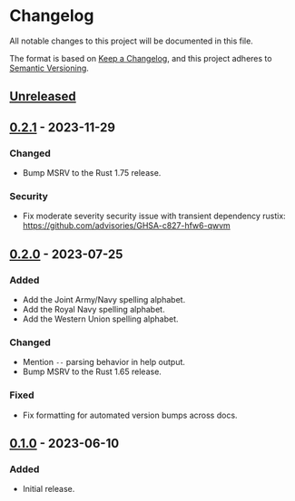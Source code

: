 # Changelog

All notable changes to this project will be documented in this file.

The format is based on [Keep a Changelog][1], and this project adheres to
[Semantic Versioning][2].

[1]: https://keepachangelog.com/en/1.1.0/
[2]: https://semver.org/spec/v2.0.0.html

<!-- next-header -->

## [Unreleased] <!-- release-date -->

## [0.2.1] - 2023-11-29

### Changed

- Bump MSRV to the Rust 1.75 release.

### Security

- Fix moderate severity security issue with transient dependency rustix:
  <https://github.com/advisories/GHSA-c827-hfw6-qwvm>

## [0.2.0] - 2023-07-25

### Added

- Add the Joint Army/Navy spelling alphabet.
- Add the Royal Navy spelling alphabet.
- Add the Western Union spelling alphabet.

### Changed

- Mention `--` parsing behavior in help output.
- Bump MSRV to the Rust 1.65 release.

### Fixed

- Fix formatting for automated version bumps across docs.

## [0.1.0] - 2023-06-10

### Added

- Initial release.

<!-- next-url -->

[Unreleased]: https://github.com/EarthmanMuons/spellout/compare/v0.2.1...HEAD
[0.2.1]: https://github.com/EarthmanMuons/spellout/compare/v0.2.0...v0.2.1
[0.2.0]: https://github.com/EarthmanMuons/spellout/compare/v0.1.0...v0.2.0
[0.1.0]: https://github.com/EarthmanMuons/spellout/commits/v0.1.0
